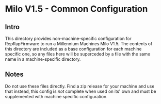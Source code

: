 # Milo V1.5 - Common Configuration

## Intro

This directory provides non-machine-specific configuration for RepRapFirmware to run a Millennium Machines Milo V1.5. The contents of this directory are included as a base configuration for each machine specific one, so any files here will be superceded by a file with the same name in a machine-specific directory.

## Notes

Do not use these files directly. Find a zip release for your machine and use that instead, this config is _not_ complete when used on its' own and must be supplemented with machine specific configuration.
